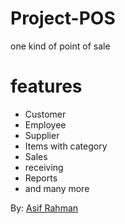 # Project-POS


one kind of point of sale 


# features
- Customer
- Employee
- Supplier
- Items with category 
- Sales 
- receiving
- Reports
- and many more



By: [Asif Rahman](http://asifrahman.net)
